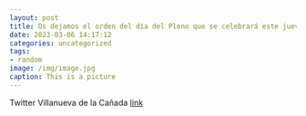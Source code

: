 ```yaml
---
layout: post
title: Os dejamos el orden del día del Pleno que se celebrará este jueves, 9 de marzo, en VillanuevaDeLaCañada 👉 httpst.coPUbT4zuU...
date: 2023-03-06 14:17:12
categories: uncategorized
tags:
- random
image: /img/image.jpg
caption: This is a picture
---
```

Twitter Villanueva de la Cañada [link](https://twitter.com/AytoVDLCanada/status/1632739002653523969)
